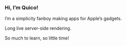 ### Hi, I’m Quico!

I’m a simplicity fanboy making apps for Apple’s gadgets.

Long live server-side rendering.

So much to learn, so little time!

